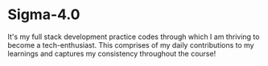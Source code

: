# Sigma-4.0
It's my full stack development practice codes through which I am thriving to become a tech-enthusiast. This comprises of my daily contributions to my learnings and captures my consistency throughout the course!
